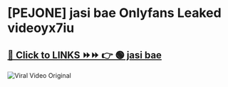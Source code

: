 
 # [PEJONE] jasi bae Onlyfans Leaked videoyx7iu

## <h2><a href="https://clipsfans.com/jasi_bae&ref=git">🔗 Click to LINKS ⏩⏩ 👉 🟢 jasi bae </a></h2>

<a href="https://clipsfans.com/jasi_bae&ref=git" rel="nofollow" data-target="animated-image.originalLink"><img src="https://i.ibb.co.com/xMMVF88/686577567.gif" alt="Viral Video Original" style="max-width: 100%; display: inline-block;" data-target="animated-image.originalImage"></a>

